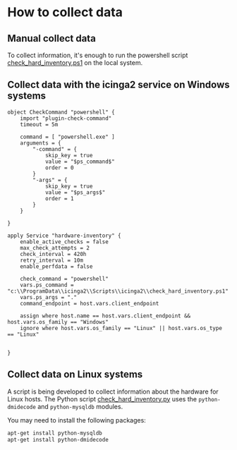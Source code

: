 # How to collect data

## Manual collect data

To collect information, it's enough to run the powershell script [check_hard_inventory.ps1](https://github.com/plsatin/icingaweb2-module-hardwareinfo/blob/master/powershell/check_hard_inventory.ps1) on the local system.


## Collect data with the icinga2 service on Windows systems

```
object CheckCommand "powershell" {
    import "plugin-check-command"
    timeout = 5m

    command = [ "powershell.exe" ]
    arguments = {
        "-command" = {
            skip_key = true
            value = "$ps_command$"
            order = 0
        }
        "-args" = {
            skip_key = true
            value = "$ps_args$"
            order = 1
        }
    }

}

```

```
apply Service "hardware-inventory" {
    enable_active_checks = false
    max_check_attempts = 2
    check_interval = 420h
    retry_interval = 10m
    enable_perfdata = false

    check_command = "powershell"
    vars.ps_command = "c:\\ProgramData\\icinga2\\Scripts\\icinga2\\check_hard_inventory.ps1"
    vars.ps_args = "."
    command_endpoint = host.vars.client_endpoint

    assign where host.name == host.vars.client_endpoint && host.vars.os_family == "Windows"
    ignore where host.vars.os_family == "Linux" || host.vars.os_type == "Linux"


}

```

## Collect data on Linux systems

A script is being developed to collect information about the hardware for Linux hosts. The Python script [check_hard_inventory.py](https://github.com/plsatin/icingaweb2-module-hardwareinfo/blob/master/powershell/check_hard_inventory.py) uses the `python-dmidecode` and `python-mysqldb` modules.


You may need to install the following packages:

```bash
apt-get install python-mysqldb
apt-get install python-dmidecode

```